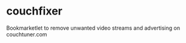 couchfixer
==========

Bookmarketlet to remove unwanted video streams and advertising on couchtuner.com
